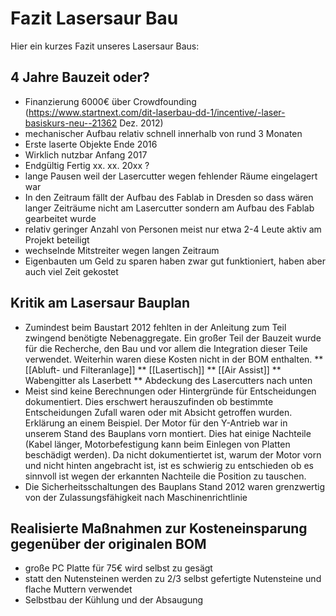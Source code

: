 # Fazit Lasersaur Bau

Hier ein kurzes Fazit unseres Lasersaur Baus:

## 4 Jahre Bauzeit oder?

 * Finanzierung 6000€ über Crowdfounding (https://www.startnext.com/dit-laserbau-dd-1/incentive/-laser-basiskurs-neu--21362 Dez. 2012)
 * mechanischer Aufbau relativ schnell innerhalb von rund 3 Monaten 
 * Erste laserte Objekte Ende 2016 
 * Wirklich nutzbar Anfang 2017
 * Endgültig Fertig xx. xx. 20xx ? 
 * lange Pausen weil der Lasercutter wegen fehlender Räume eingelagert war
 * In den Zeitraum fällt der Aufbau des Fablab in Dresden so dass wären langer Zeiträume nicht am Lasercutter sondern am Aufbau des Fablab gearbeitet wurde  
 * relativ geringer Anzahl von Personen meist nur etwa 2-4 Leute aktiv am Projekt beteiligt  
 * wechselnde Mitstreiter wegen langen Zeitraum
 * Eigenbauten um Geld zu sparen haben zwar gut funktioniert, haben aber auch viel Zeit gekostet

## Kritik am Lasersaur Bauplan

 * Zumindest beim Baustart 2012 fehlten in der Anleitung zum Teil zwingend benötigte Nebenaggregate. Ein großer Teil der Bauzeit wurde für die Recherche, den Bau und vor allem die Integration dieser Teile verwendet. Weiterhin waren diese Kosten nicht in der BOM enthalten.
 ** [[Abluft- und Filteranlage]]
 ** [[Lasertisch]]
 ** [[Air Assist]]
 ** Wabengitter als Laserbett 
 ** Abdeckung des Lasercutters nach unten 
 * Meist sind keine Berechnungen oder Hintergründe für Entscheidungen dokumentiert. Dies erschwert herauszufinden ob bestimmte Entscheidungen Zufall waren oder mit Absicht getroffen wurden. Erklärung an einem Beispiel. Der Motor für den Y-Antrieb war in unserem Stand des Bauplans vorn montiert. Dies hat einige Nachteile (Kabel länger, Motorbefestigung kann beim Einlegen von Platten beschädigt werden). Da nicht dokumentiertet ist, warum der Motor vorn und nicht hinten angebracht ist, ist es schwierig zu entschieden ob es sinnvoll ist wegen der erkannten Nachteile die Position zu tauschen.        
 * Die Sicherheitsschaltungen des Bauplans Stand 2012 waren grenzwertig von der Zulassungsfähigkeit nach Maschinenrichtlinie
   
## Realisierte Maßnahmen zur Kosteneinsparung gegenüber der originalen BOM

 * große PC Platte für 75€ wird selbst zu gesägt
 * statt den Nutensteinen werden zu 2/3 selbst gefertigte Nutensteine und flache Muttern verwendet
 * Selbstbau der Kühlung und der Absaugung

      

 
 